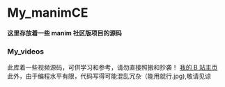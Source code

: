 # My_manimCE
**这里存放着一些 manim 社区版项目的源码**
### My_videos
此库着一些视频源码，可供学习和参考，请勿直接照搬和抄袭！
[我的 B 站主页](https://space.bilibili.com/634097324/)  
此外，由于编程水平有限，代码写得可能混乱冗杂（能用就行.jpg),敬请见谅
